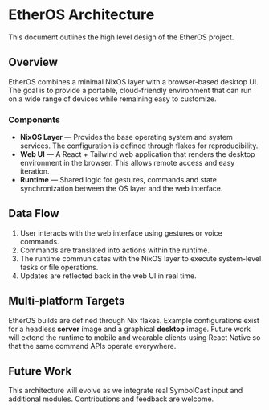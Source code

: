 # EtherOS Architecture

This document outlines the high level design of the EtherOS project.

## Overview

EtherOS combines a minimal NixOS layer with a browser-based desktop UI. The goal is to provide a portable, cloud-friendly environment that can run on a wide range of devices while remaining easy to customize.

### Components

- **NixOS Layer** — Provides the base operating system and system services. The configuration is defined through flakes for reproducibility.
- **Web UI** — A React + Tailwind web application that renders the desktop environment in the browser. This allows remote access and easy iteration.
- **Runtime** — Shared logic for gestures, commands and state synchronization between the OS layer and the web interface.

## Data Flow

1. User interacts with the web interface using gestures or voice commands.
2. Commands are translated into actions within the runtime.
3. The runtime communicates with the NixOS layer to execute system-level tasks or file operations.
4. Updates are reflected back in the web UI in real time.

## Multi-platform Targets

EtherOS builds are defined through Nix flakes. Example configurations exist for a
headless **server** image and a graphical **desktop** image. Future work will
extend the runtime to mobile and wearable clients using React Native so that the
same command APIs operate everywhere.

## Future Work

This architecture will evolve as we integrate real SymbolCast input and additional modules. Contributions and feedback are welcome.
